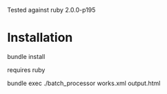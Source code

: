 
Tested against ruby 
2.0.0-p195

Installation
============

bundle install

requires ruby

bundle exec ./batch_processor works.xml output.html
